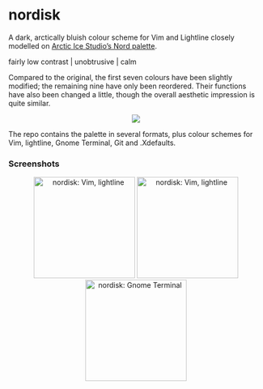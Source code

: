 nordisk
=======

A dark, arctically bluish colour scheme for Vim and Lightline closely modelled on [Arctic Ice Studio’s Nord palette](https://github.com/arcticicestudio/nord).

fairly low contrast | unobtrusive | calm

Compared to the original, the first seven colours have been slightly modified; the remaining nine have only been reordered. Their functions have also been changed a little, though the overall aesthetic impression is quite similar.

<p align="center"><img src="raw.githubusercontent.com/kamwitsta/nordisk/master/img/nordisk.png" /></p>

The repo contains the palette in several formats, plus colour schemes for Vim, lightline, Gnome Terminal, Git and .Xdefaults.

### Screenshots

<p align="center">
<img src="https://raw.githubusercontent.com/kamwitsta/nordisk/master/img/vim-1.png" alt="nordisk: Vim, lightline" width="200px" />
<img src="https://raw.githubusercontent.com/kamwitsta/nordisk/master/img/vim-2.png" alt="nordisk: Vim, lightline" width="200px" />
<img src="https://raw.githubusercontent.com/kamwitsta/nordisk/master/img/gnome-terminal.png" alt="nordisk: Gnome Terminal" width="200px" />
</p>
